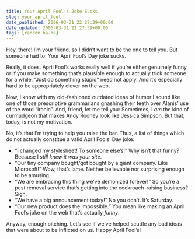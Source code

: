 ```yaml
---
title: Your April Fool's Joke Sucks.
slug: your_april_fool
date_published: 2006-03-31 22:27:39+00:00
date_updated: 2006-03-31 22:27:39+00:00
tags: [random ha-ha]
---
```

Hey, there! I’m your friend, so I didn’t want to be the one to tell you. But someone had to: Your April Fool’s Day joke sucks.

Really, it does. April Fool’s works really well if you’re either genuinely funny or if you make something that’s plausible enough to actually trick someone for a while. “Just do something stupid” need not apply. And it’s especially hard to be appropriately clever on the web.

Now, I know with my old-fashioned outdated ideas of humor I sound like one of those prescriptive grammarians gnashing their teeth over Alanis’ use of the word “ironic”. And, friend, let me tell you: Sometimes, I *am* the kind of curmudgeon that makes Andy Rooney look like Jessica Simpson. But that, today, is not my motivation.

No, it’s that I’m trying to help you raise the bar. Thus, a list of things which do not actually constitue a valid April Fools’ Day joke:

- “I changed my stylesheet! To someone else’s!” Why isn’t that funny? Because I *still knew it was your site*.
- “Our tiny company bought/got bought by a giant company. Like Microsoft!” Wow, that’s lame. Neither believable nor surprising enough to be amusing.
- “We are embracing this thing we’ve demonized forever!” So you’re a pest removal service that’s getting into the cockroach-raising business? Sigh.
- “We have a big announcement today!” No you don’t. It’s Saturday.
- “Our new product does the impossible.” You mean like making an April Fool’s joke on the web that’s actually *funny*.

Anyway, enough bitching. Let’s see if we’ve helped scuttle any bad ideas that were about to be inflicted on us. Happy April Fool’s!

